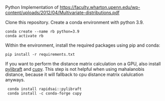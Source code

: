 Python Implementation of https://faculty.wharton.upenn.edu/wp-content/uploads/2012/04/Multivariate-distributions.pdf

Clone this repository. Create a conda environment with python 3.9. 

```
conda create --name rb python=3.9
conda activate rb
```

Within the environment, install the required packages using pip and conda:
```
pip install -r requirements.txt
```
If you want to perform the distance matrix calculation on a GPU, also install [pylibraft](https://anaconda.org/rapidsai/pylibraft) and [cupy](https://docs.cupy.dev/en/v13.2.0/install.html#installing-cupy). 
This step is not helpful when using mahalanobis distance, because it will fallback to cpu distance matrix calulcation anyways.
```
 conda install rapidsai::pylibraft
 conda install -c conda-forge cupy
```

